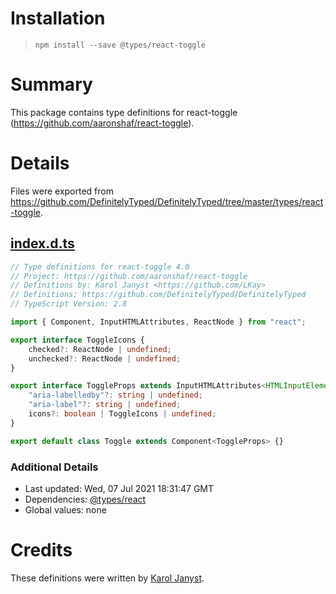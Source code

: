 # Installation
> `npm install --save @types/react-toggle`

# Summary
This package contains type definitions for react-toggle (https://github.com/aaronshaf/react-toggle).

# Details
Files were exported from https://github.com/DefinitelyTyped/DefinitelyTyped/tree/master/types/react-toggle.
## [index.d.ts](https://github.com/DefinitelyTyped/DefinitelyTyped/tree/master/types/react-toggle/index.d.ts)
````ts
// Type definitions for react-toggle 4.0
// Project: https://github.com/aaronshaf/react-toggle
// Definitions by: Karol Janyst <https://github.com/LKay>
// Definitions: https://github.com/DefinitelyTyped/DefinitelyTyped
// TypeScript Version: 2.8

import { Component, InputHTMLAttributes, ReactNode } from "react";

export interface ToggleIcons {
    checked?: ReactNode | undefined;
    unchecked?: ReactNode | undefined;
}

export interface ToggleProps extends InputHTMLAttributes<HTMLInputElement> {
    "aria-labelledby"?: string | undefined;
    "aria-label"?: string | undefined;
    icons?: boolean | ToggleIcons | undefined;
}

export default class Toggle extends Component<ToggleProps> {}

````

### Additional Details
 * Last updated: Wed, 07 Jul 2021 18:31:47 GMT
 * Dependencies: [@types/react](https://npmjs.com/package/@types/react)
 * Global values: none

# Credits
These definitions were written by [Karol Janyst](https://github.com/LKay).
